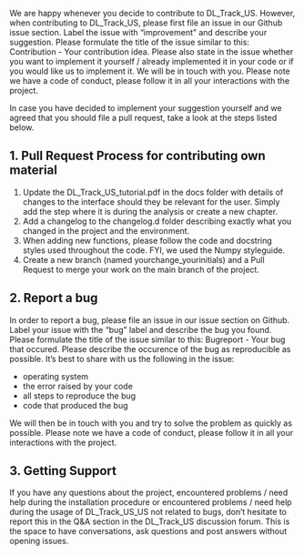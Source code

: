 We are happy whenever you decide to contribute to DL_Track_US. However, when contributing to DL_Track_US, please first file an issue in our Github issue section. Label the issue with “improvement” and describe your suggestion. Please formulate the title of the issue similar to this: Contribution - Your contribution idea. Please also state in the issue whether you want to implement it yourself / already implemented it in your code or if you would like us to implement it. We will be in touch with you. Please note we have a code of conduct, please follow it in all your interactions with the project.

In case you have decided to implement your suggestion yourself and we agreed that you should file a pull request, take a look at the steps listed below.

## 1. Pull Request Process for contributing own material

1. Update the DL_Track_US_tutorial.pdf in the docs folder with details of changes to the interface should they be relevant for the user. Simply add the step where it is during the analysis or create a new chapter.
2. Add a changelog to the changelog.d folder describing exactly what you changed in the project and the environment.
3. When adding new functions, please follow the code and docstring styles used throughout the code. FYI, we used the Numpy styleguide.
4. Create a new branch (named yourchange_yourinitials) and a Pull Request to merge your work on the main branch of the project.

## 2. Report a bug

In order to report a bug, please file an issue in our issue section on Github. Label your issue with the “bug” label and describe the bug you found. Please formulate the title of the issue similar to this: Bugreport - Your bug that occured. Please describe the occurence of the bug as reproducible as possible. It’s best to share with us the following in the issue:

- operating system
- the error raised by your code
- all steps to reproduce the bug
- code that produced the bug

We will then be in touch with you and try to solve the problem as quickly as possible. Please note we have a code of conduct, please follow it in all your interactions with the project.

## 3. Getting Support

If you have any questions about the project, encountered problems / need help during the installation procedure or encountered problems / need help during the usage of DL_Track_US_US not related to bugs, don’t hesitate to report this in the Q&A section in the DL_Track_US discussion forum. This is the space to have conversations, ask questions and post answers without opening issues.
